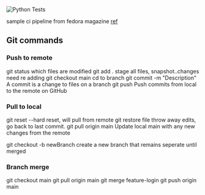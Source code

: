 ![Python Tests](https://github.com/dreamer-design/ciwithfedora/actions/workflows/workflow.yaml/badge.svg)


sample ci pipeline from fedora magazine
[ref](https://fedoramagazine.org/python-ci-on-fedora-with-github-actions/)


## Git commands
### Push to remote
git status                    which files are modified
git add .                     stage all files, snapshot..changes need re adding
git checkout main             cd to branch
git commit -m "Description"   A commit is a change to files on a branch
git push                      Push commits from local to the remote on GitHub

### Pull to local
git reset --hard              reset, will pull from remote
git restore file              throw away edits, go back to last commit.
git pull origin main          Update local main with any new changes from the remote

git checkout -b newBranch      create a new branch that remains seperate until merged

### Branch merge
git checkout main
git pull origin main
git merge feature-login
git push origin main

